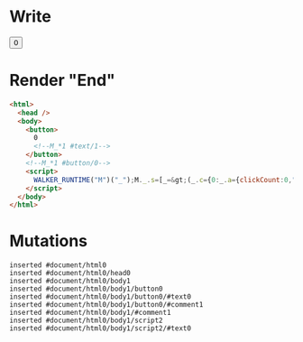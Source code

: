 # Write
  <button>0<!--M_*1 #text/1--></button><!--M_*1 #button/0--><script>WALKER_RUNTIME("M")("_");M._.s=[_=>(_.c={0:_.a={clickCount:0,"#childScope/0":_.b={}},1:_.b},_.b.onClick=_._["packages/translator-tags/src/__tests__/fixtures/basic-component-input-alias/template.marko_0/onClick"](_.a),_.c)];M._.e=[1,"packages/translator-tags/src/__tests__/fixtures/basic-component-input-alias/components/my-button.marko_0_onClick"];M._.d=1;M._.w()</script>


# Render "End"
```html
<html>
  <head />
  <body>
    <button>
      0
      <!--M_*1 #text/1-->
    </button>
    <!--M_*1 #button/0-->
    <script>
      WALKER_RUNTIME("M")("_");M._.s=[_=&gt;(_.c={0:_.a={clickCount:0,"#childScope/0":_.b={}},1:_.b},_.b.onClick=_._["packages/translator-tags/src/__tests__/fixtures/basic-component-input-alias/template.marko_0/onClick"](_.a),_.c)];M._.e=[1,"packages/translator-tags/src/__tests__/fixtures/basic-component-input-alias/components/my-button.marko_0_onClick"];M._.d=1;M._.w()
    </script>
  </body>
</html>
```

# Mutations
```
inserted #document/html0
inserted #document/html0/head0
inserted #document/html0/body1
inserted #document/html0/body1/button0
inserted #document/html0/body1/button0/#text0
inserted #document/html0/body1/button0/#comment1
inserted #document/html0/body1/#comment1
inserted #document/html0/body1/script2
inserted #document/html0/body1/script2/#text0
```